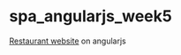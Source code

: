 # spa_angularjs_week5
[Restaurant website](https://sasfeat.github.io/spa_angularjs_week5) on angularjs
